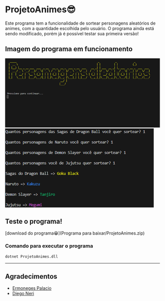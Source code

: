# ProjetoAnimes😎

Este programa tem a funcionalidade de sortear personagens aleatórios de animes, com a quantidade escolhida pelo usuário. O programa ainda está sendo modificado, porém já é possível testar sua primeira versão!

## Imagem do programa em funcionamento

![início do programa](imagemprograma.png)
![funcionalidade](imagemfuncionamento.png)


## Teste o programa!

[download do programa😁](Programa para baixar/ProjetoAnimes.zip)

### Comando para executar o programa
```
dotnet ProjetoAnimes.dll
```

---
## Agradecimentos

- [Ermoneges Palacio](https://github.com/ermogenes#ermogenes-palacio-)
- [Diego Neri](https://github.com/diegoneri)